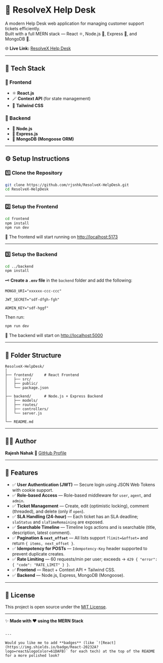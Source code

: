 
# 🧩 ResolveX Help Desk

A modern Help Desk web application for managing customer support tickets efficiently.  
Built with a full MERN stack — React ⚛️, Node.js 🚀, Express 🧠, and MongoDB 🍃.

🌐 **Live Link:** [ResolveX Help Desk](https://resolve-x-help-desk.vercel.app/)

---

## 🚀 Tech Stack

### 🎨 Frontend
- ⚛️ **React.js**
- 🪄 **Context API** (for state management)
- 💅 **Tailwind CSS**

### 🧠 Backend
- 🧾 **Node.js**
- 🧩 **Express.js**
- 🍃 **MongoDB (Mongoose ORM)**

---

## ⚙️ Setup Instructions

### 1️⃣ Clone the Repository
```bash
git clone https://github.com/rjsnhk/ResolveX-HelpDesk.git
cd ResolveX-HelpDesk
````

---

### 2️⃣ Setup the Frontend

```bash
cd frontend
npm install
npm run dev
```

🧭 The frontend will start running on [http://localhost:5173](http://localhost:5173)

---

### 3️⃣ Setup the Backend

```bash
cd ../backend
npm install
```

🗝️ **Create a `.env` file** in the `backend` folder and add the following:

```env
MONGO_URI="xxxxxx-ccc-ccc"

JWT_SECRET="sdf-dfgh-fgh"

ADMIN_KEY="sdf-hggf"
```

Then run:

```bash
npm run dev
```

🧭 The backend will start on [http://localhost:5000](http://localhost:5000)

---

## 📁 Folder Structure

```
ResolveX-HelpDesk/
│
├── frontend/     # React Frontend
│   ├── src/
│   ├── public/
│   └── package.json
│
├── backend/      # Node.js + Express Backend
│   ├── models/
│   ├── routes/
│   ├── controllers/
│   └── server.js
│
└── README.md
```

---

## 🧑‍💻 Author

**Rajesh Nahak**
🔗 [GitHub Profile](https://github.com/rjsnhk)

---


## 🏁 Features

- ✅ **User Authentication (JWT)** — Secure login using JSON Web Tokens with cookie support.
- ✅ **Role-based Access** — Role-based middleware for `user`, `agent`, and `admin`.
- ✅ **Ticket Management** — Create, edit (optimistic locking), comment (threaded), and delete (only if `open`).
- ✅ **SLA Handling (24-hour)** — Each ticket has an SLA deadline; `slaStatus` and `slaTimeRemaining` are exposed.
- ✅ **Searchable Timeline** — Timeline logs actions and is searchable (title, description, latest comment).
- ✅ **Pagination & `next_offset`** — All lists support `?limit=&offset=` and return `{ items, next_offset }`.
- ✅ **Idempotency for POSTs** — `Idempotency-Key` header supported to prevent duplicate creates.
- ✅ **Rate Limiting** — 60 requests/min per user; exceeds → `429 { "error": { "code": "RATE_LIMIT" } }`.
- ✅ **Frontend** — React + Context API + Tailwind CSS.
- ✅ **Backend** — Node.js, Express, MongoDB (Mongoose).


---

## 📜 License

This project is open source under the [MIT License](LICENSE).

---

✨ **Made with ❤️ using the MERN Stack**

```

---

Would you like me to add **badges** (like `![React](https://img.shields.io/badge/React-20232A?logo=react&logoColor=61DAFB)` for each tech) at the top of the README for a more polished look?
```
